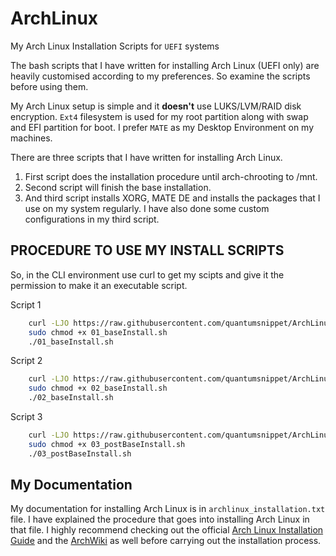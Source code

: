 # ArchLinux
My Arch Linux Installation Scripts for `UEFI` systems  

The bash scripts that I have written for installing Arch Linux (UEFI only) are heavily customised according to my preferences. So examine the scripts before using them.  

My Arch Linux setup is simple and it **doesn't** use LUKS/LVM/RAID disk encryption. `Ext4` filesystem is used for my root partition along with swap and EFI partition for boot. I prefer `MATE` as my Desktop Environment on my machines.  

There are three scripts that I have written for installing Arch Linux.  
<ol>
<li>First script does the installation procedure until arch-chrooting to /mnt.</li>  
<li>Second script will finish the base installation.</li>  
<li>And third script installs XORG, MATE DE and installs the packages that I use on my system regularly. I have also done some custom configurations in my third script.</li>  
</ol>

## PROCEDURE TO USE MY INSTALL SCRIPTS    
So, in the CLI environment use curl to get my scipts and give it the permission to make it an executable script.  

Script 1  
```bash
    curl -LJO https://raw.githubusercontent.com/quantumsnippet/ArchLinux/master/01_baseInstall.sh > 01_baseInstall.sh    
    sudo chmod +x 01_baseInstall.sh  
    ./01_baseInstall.sh  
```

Script 2  
```bash
    curl -LJO https://raw.githubusercontent.com/quantumsnippet/ArchLinux/master/02_baseInstall.sh > 02_baseInstall.sh    
    sudo chmod +x 02_baseInstall.sh  
    ./02_baseInstall.sh  
```

Script 3  
```bash
    curl -LJO https://raw.githubusercontent.com/quantumsnippet/ArchLinux/master/03_postBaseInstall.sh > 03_postBaseInstall.sh    
    sudo chmod +x 03_postBaseInstall.sh    
    ./03_postBaseInstall.sh   
```

## My Documentation  
My documentation for installing Arch Linux is in `archlinux_installation.txt` file. I have explained the procedure that goes into installing Arch Linux in that file. I highly recommend checking out the official [Arch Linux Installation Guide](https://wiki.archlinux.org/title/Installation_guide) and the [ArchWiki](https://wiki.archlinux.org/) as well before carrying out the installation process.  



